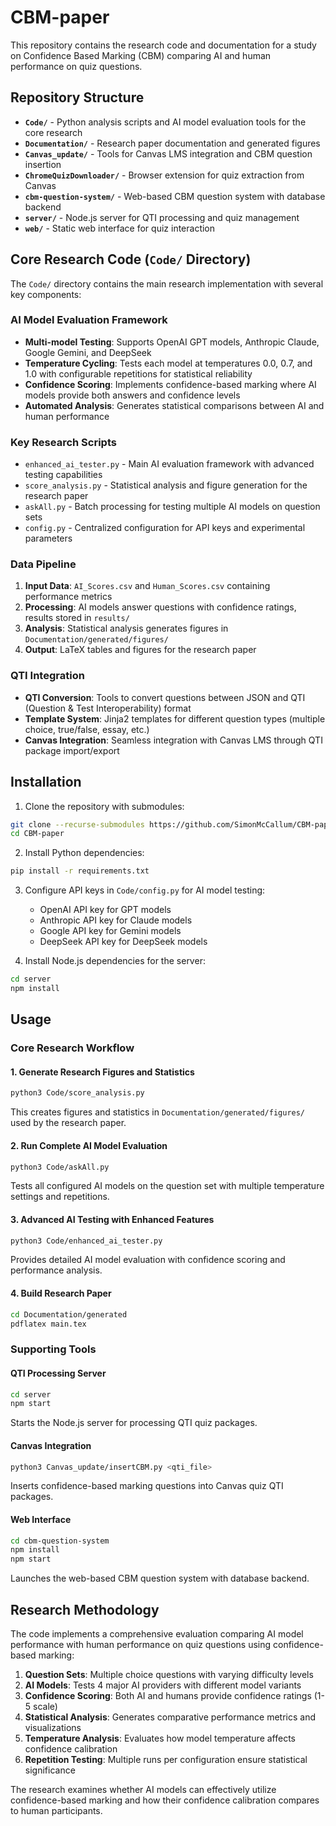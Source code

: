 # CBM-paper

This repository contains the research code and documentation for a study on Confidence Based Marking (CBM) comparing AI and human performance on quiz questions.

## Repository Structure

- **`Code/`** - Python analysis scripts and AI model evaluation tools for the core research
- **`Documentation/`** - Research paper documentation and generated figures
- **`Canvas_update/`** - Tools for Canvas LMS integration and CBM question insertion
- **`ChromeQuizDownloader/`** - Browser extension for quiz extraction from Canvas
- **`cbm-question-system/`** - Web-based CBM question system with database backend
- **`server/`** - Node.js server for QTI processing and quiz management
- **`web/`** - Static web interface for quiz interaction

## Core Research Code (`Code/` Directory)

The `Code/` directory contains the main research implementation with several key components:

### AI Model Evaluation Framework
- **Multi-model Testing**: Supports OpenAI GPT models, Anthropic Claude, Google Gemini, and DeepSeek
- **Temperature Cycling**: Tests each model at temperatures 0.0, 0.7, and 1.0 with configurable repetitions for statistical reliability
- **Confidence Scoring**: Implements confidence-based marking where AI models provide both answers and confidence levels
- **Automated Analysis**: Generates statistical comparisons between AI and human performance

### Key Research Scripts
- `enhanced_ai_tester.py` - Main AI evaluation framework with advanced testing capabilities
- `score_analysis.py` - Statistical analysis and figure generation for the research paper
- `askAll.py` - Batch processing for testing multiple AI models on question sets
- `config.py` - Centralized configuration for API keys and experimental parameters

### Data Pipeline
1. **Input Data**: `AI_Scores.csv` and `Human_Scores.csv` containing performance metrics
2. **Processing**: AI models answer questions with confidence ratings, results stored in `results/`
3. **Analysis**: Statistical analysis generates figures in `Documentation/generated/figures/`
4. **Output**: LaTeX tables and figures for the research paper

### QTI Integration
- **QTI Conversion**: Tools to convert questions between JSON and QTI (Question & Test Interoperability) format
- **Template System**: Jinja2 templates for different question types (multiple choice, true/false, essay, etc.)
- **Canvas Integration**: Seamless integration with Canvas LMS through QTI package import/export

## Installation

1. Clone the repository with submodules:
```bash
git clone --recurse-submodules https://github.com/SimonMcCallum/CBM-paper.git
cd CBM-paper
```

2. Install Python dependencies:
```bash
pip install -r requirements.txt
```

3. Configure API keys in `Code/config.py` for AI model testing:
   - OpenAI API key for GPT models
   - Anthropic API key for Claude models  
   - Google API key for Gemini models
   - DeepSeek API key for DeepSeek models

4. Install Node.js dependencies for the server:
```bash
cd server
npm install
```

## Usage

### Core Research Workflow

#### 1. Generate Research Figures and Statistics
```bash
python3 Code/score_analysis.py
```
This creates figures and statistics in `Documentation/generated/figures/` used by the research paper.

#### 2. Run Complete AI Model Evaluation
```bash
python3 Code/askAll.py
```
Tests all configured AI models on the question set with multiple temperature settings and repetitions.

#### 3. Advanced AI Testing with Enhanced Features
```bash
python3 Code/enhanced_ai_tester.py
```
Provides detailed AI model evaluation with confidence scoring and performance analysis.

#### 4. Build Research Paper
```bash
cd Documentation/generated
pdflatex main.tex
```

### Supporting Tools

#### QTI Processing Server
```bash
cd server
npm start
```
Starts the Node.js server for processing QTI quiz packages.

#### Canvas Integration
```bash
python3 Canvas_update/insertCBM.py <qti_file>
```
Inserts confidence-based marking questions into Canvas quiz QTI packages.

#### Web Interface
```bash
cd cbm-question-system
npm install
npm start
```
Launches the web-based CBM question system with database backend.

## Research Methodology

The code implements a comprehensive evaluation comparing AI model performance with human performance on quiz questions using confidence-based marking:

1. **Question Sets**: Multiple choice questions with varying difficulty levels
2. **AI Models**: Tests 4 major AI providers with different model variants
3. **Confidence Scoring**: Both AI and humans provide confidence ratings (1-5 scale)
4. **Statistical Analysis**: Generates comparative performance metrics and visualizations
5. **Temperature Analysis**: Evaluates how model temperature affects confidence calibration
6. **Repetition Testing**: Multiple runs per configuration ensure statistical significance

The research examines whether AI models can effectively utilize confidence-based marking and how their confidence calibration compares to human participants.
